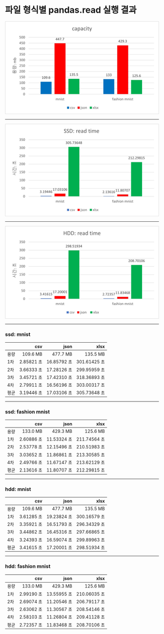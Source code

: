 
# 파일 형식별 pandas.read 실행 결과 


![용량](https://github.com/kkcchh9999/Image/blob/master/capacity.jpg)  

---

![시간: ssd](https://github.com/kkcchh9999/Image/blob/master/ssd_readtime.jpg)

---

![시간: hdd](https://github.com/kkcchh9999/Image/blob/master/hdd_readtime.jpg)

---

### ssd: mnist

||csv|json|xlsx|
|---|---:|---:|---:|
|용량|109.6 MB|477.7 MB|135.5 MB|
|1차|2.85821 초|16.85792 초|301.61425 초|
|2차|3.66333 초|17.28126 초|299.95959 초|
|3차|3.45721 초|17.42310 초|318.36893 초|
|4차|2.79911 초|16.56196 초|303.00317 초|
|평균|3.19446 초|17.03106 초|305.73648 초|


---
### ssd: fashion mnist

||csv|json|xlsx|  
|---|---:|---:|---:|  
|용량|133.0 MB|429.3 MB|125.6 MB|  
|1차|2.60886 초|11.53324 초|211.74564 초|  
|2차|2.53778 초|12.15496 초|210.51983 초|  
|3차|3.03652 초|11.86861 초|213.30585 초|  
|4차|2.49766 초|11.67147 초|213.62129 초|  
|평균|2.13616 초|11.80707 초|212.29815 초|

---
### hdd: mnist

||csv|json|xlsx|
|---|---:|---:|---:|
|용량|109.6 MB|477.7 MB|135.5 MB|
|1차|3.61285 초|19.23824 초|300.16579 초|
|2차|3.35921 초|16.51793 초|296.34329 초|
|3차|3.44862 초|16.45316 초|297.66865 초|
|4차|3.24393 초|16.59074 초|299.89963 초|
|평균|3.41615 초|17.20001 초|298.51934 초|


---
### hdd: fashion mnist

||csv|json|xlsx|  
|---|---:|---:|---:|  
|용량|133.0 MB|429.3 MB|125.6 MB|  
|1차|2.99190 초|13.55955 초|210.06035 초|  
|2차|2.69074 초|11.20546 초|206.79117 초|  
|3차|2.63062 초|11.30567 초|208.54146 초|  
|4차|2.58103 초|11.26804 초|209.41128 초|  
|평균|2.72357 초|11.83468 초|208.70106 초|

